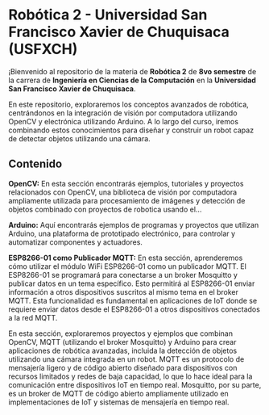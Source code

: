 # Robótica 2 - Universidad San Francisco Xavier de Chuquisaca (USFXCH)
¡Bienvenido al repositorio de la materia de **Robótica 2** de **8vo semestre** de la carrera de **Ingeniería en Ciencias de la Computación** en la **Universidad San Francisco Xavier de Chuquisaca**.

En este repositorio, exploraremos los conceptos avanzados de robótica, centrándonos en la integración de visión por computadora utilizando OpenCV y electrónica utilizando Arduino. A lo largo del curso, iremos combinando estos conocimientos para diseñar y construir un robot capaz de detectar objetos utilizando una cámara.

## Contenido
  **OpenCV:** En esta sección encontrarás ejemplos, tutoriales y proyectos relacionados con OpenCV, una biblioteca de visión por computadora ampliamente utilizada para procesamiento de imágenes y detección de objetos combinado con proyectos de robotica usando el...

**Arduino:** Aquí encontrarás ejemplos de programas y proyectos que utilizan Arduino, una plataforma de prototipado electrónico, para controlar y automatizar componentes y actuadores.

**ESP8266-01 como Publicador MQTT:** En esta sección, aprenderemos cómo utilizar el módulo WiFi ESP8266-01 como un publicador MQTT. El ESP8266-01 se programará para conectarse a un broker Mosquitto y publicar datos en un tema específico. Esto permitirá al ESP8266-01 enviar información a otros dispositivos suscritos al mismo tema en el broker MQTT. Esta funcionalidad es fundamental en aplicaciones de IoT donde se requiere enviar datos desde el ESP8266-01 a otros dispositivos conectados a la red MQTT.


En esta sección, exploraremos proyectos y ejemplos que combinan OpenCV, MQTT (utilizando el broker Mosquitto) y Arduino para crear aplicaciones de robótica avanzadas, incluida la detección de objetos utilizando una cámara integrada en un robot. MQTT es un protocolo de mensajería ligero y de código abierto diseñado para dispositivos con recursos limitados y redes de baja capacidad, lo que lo hace ideal para la comunicación entre dispositivos IoT en tiempo real. Mosquitto, por su parte, es un broker de MQTT de código abierto ampliamente utilizado en implementaciones de IoT y sistemas de mensajería en tiempo real.
